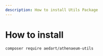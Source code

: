 ```yaml
---
description: How to install Utils Package
---
```


# How to install

```console
composer require aedart/athenaeum-utils
```
